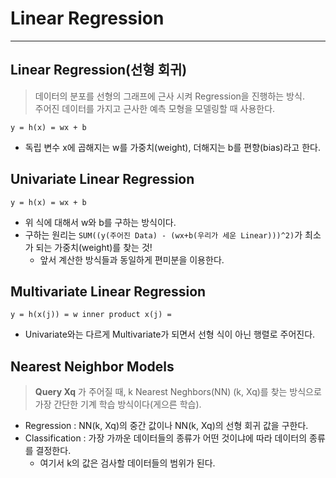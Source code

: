 # Linear Regression
---
## Linear Regression(선형 회귀)
> 데이터의 분포를 선형의 그래프에 근사 시켜 Regression을 진행하는 방식.  
> 주어진 데이터를 가지고 근사한 예측 모형을 모델링할 때 사용한다.  

``` y = h(x) = wx + b ```
- 독립 변수 x에 곱해지는 w를 가중치(weight), 더해지는 b를 편향(bias)라고 한다.

## Univariate Linear Regression
``` y = h(x) = wx + b ```
- 위 식에 대해서 w와 b를 구하는 방식이다.
- 구하는 원리는 ```SUM((y(주어진 Data) - (wx+b(우리가 세운 Linear)))^2)```가 최소가 되는 가중치(weight)를 찾는 것!
  - 앞서 계산한 방식들과 동일하게 편미분을 이용한다.

## Multivariate Linear Regression
``` y = h(x(j)) = w inner product x(j) = ```
- Univariate와는 다르게 Multivariate가 되면서 선형 식이 아닌 행렬로 주어진다.

## Nearest Neighbor Models
> __Query Xq__ 가 주어질 때, k Nearest Neghbors(NN) (k, Xq)를 찾는 방식으로  
> 가장 간단한 기계 학습 방식이다(게으른 학습).  

- Regression : NN(k, Xq)의 중간 값이나 NN(k, Xq)의 선형 회귀 값을 구한다.
- Classification : 가장 가까운 데이터들의 종류가 어떤 것이냐에 따라 데이터의 종류를 결정한다.
  - 여기서 k의 값은 검사할 데이터들의 범위가 된다.
